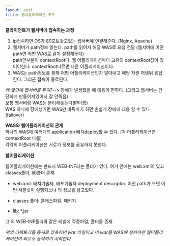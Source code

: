 ```yaml
---
layout: post
title: 웹어플리케이션 구조
---
```


**클라이언트가 웹서버에 접속하는 과정**  
1. ip접속하면 OS가 80포트갖고있는 웹서버에 연결해준다. (Nginx, Apache)  
2. 웹서버가 path정보 읽는다. path를 읽어서 해당 WAS로 요청 전달 (웹서버에 어떤 path면 어떤 WAS로 갈지 설정해둔다)  
path앞부분이 contextRoot다. 웹 어플리케이션마다 고유의 contextRoot값이 있어야한다. contextRoot다르면 다른 어플리케이션이다.  
3. WAS는 path정보를 통해 어떤 어플리케이션인지 알아내고 해당 자원 꺼낸뒤 응답한다. 그리곤 접속이 종료된다.

*왜 앞단에 웹서버를 두지?*--> 장애가 발생했을 때 대응이 편하다. (그리고 웹서버는 간단하게 만들어져있어서 잘 안죽음)  
보통 웹서버랑 WAS는 분리해놓는다(IP다름)  
WAS 하나에 장애생기면 WAS만 바꿔치기 하면 손쉽게 장애에 대응 할 수 있다 (failover)

**WAS와 웹어플리케이션의 관계**  
하나의 WAS에 여러개의 application 배치deploy할 수 있다. (각 어플리케이션은 contextRoot 다름)  
각각의 어플리케이션은 서로가 정보를 공유하지 못한다.

**웹어플리케이션**

웹어플리케이션에는 반드시 WEB-INF라는 폴더가 있다. 여기 안에는 web.xml이 있고 classes폴더, lib폴더 존재

-	web.xml: 배치기술자, 배포기술자 deployment descriptor. 어떤 path가 오면 어떤 서블릿이 실행되느냐 의 정보를 담고있다.

-	classes 폴더: 클래스파일, 패키지

-	lib: *.jar

그 외 WEB-INF폴더와 같은 레벨에 각종파일, 폴더들 존재

*위의 디렉토리를 통째로 압축하면 war 파일이고 이 war를 WAS에 설치하면 웹어플리케이션이 비로소 동작하기 시작한다.*
